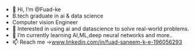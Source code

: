 - 👋 Hi, I’m @Fuad-ke
- B.tech graduate in ai & data science
- Computer vision Engineer
- 👀 Interested in using ai and datascience to solve real-world problems.
- 🌱 I’m currently learning AI,ML,deep neural networks and more..
- 📫 Reach me ->www.linkedin.com/in/fuad-saneem-k-e-196056293

<!---
Fuad-ke/Fuad-ke is a ✨ special ✨ repository because its `README.md` (this file) appears on your GitHub profile.
You can click the Preview link to take a look at your changes.
--->
